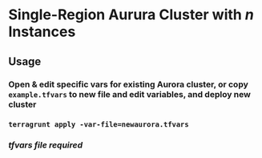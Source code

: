 # Single-Region Aurura Cluster with _n_ Instances

## Usage
### Open & edit specific vars for existing Aurora cluster, or copy `example.tfvars` to new file and edit variables, and deploy new cluster
### `terragrunt apply -var-file=newaurora.tfvars`
### *tfvars file required*